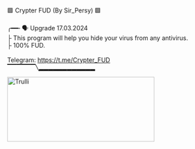 🟩 Crypter FUD (By Sir_Persy) 🟩
<br>
<br>
╭━━╴🗣 Upgrade 17.03.2024
<br>
├ This program will help you hide your virus from any antivirus.
<br>
├ 100% FUD.
<br>
<br>
Telegram: https://t.me/Crypter_FUD
<br>
▔▔▔▔▔▔╲▂▂▂▂▂▂▂▂▂▂▂▂
<br>

<img src="https://i.postimg.cc/BnnXLcgg/crypt-photo.jpg" alt="Trulli" width="339" height="150">
